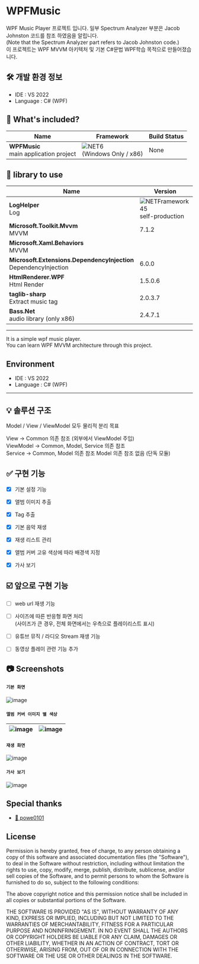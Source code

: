 # WPFMusic

WPF Music Player 프로젝트 입니다.
일부 Spectrum Analyzer 부분은 Jacob Johnston 코드를 참조 하였음을 알립니다.<br/>
(Note that the Spectrum Analyzer part refers to Jacob Johnston code.)<br/>
이 프로젝트는 WPF MVVM 아키텍처 및 기본 C#문법 WPF학습 목적으로 만들어졌습니다.

🛠️ 개발 환경 정보
-

- IDE : VS 2022
- Language : C# (WPF)


📁 What's included?
-

| Name| Framework | Build Status |
| --- | --- | --- | 
| **WPFMusic**<br />main application project | ![NET6](https://img.shields.io/badge/.NET-6.0-red)<br/>(Windows Only / x86) | None


📕 library to use
-

| Name | Version |
| --- | --- |
| **LogHelper**<br/>Log | ![NETFramework45](https://img.shields.io/badge/.NET%20Framework-4.5-orange)<br/>self-production
| **Microsoft.Toolkit.Mvvm**<br/>MVVM | 7.1.2 |
| **Microsoft.Xaml.Behaviors**<br/>MVVM |  |
| **Microsoft.Extensions.DependencyInjection**<br />DependencyInjection | 6.0.0 |
| **HtmlRenderer.WPF**<br />Html Render | 1.5.0.6 |
| **taglib-sharp**<br />Extract music tag | 2.0.3.7 |
| **Bass.Net**<br />audio library (only x86) | 2.4.7.1 |


***

It is a simple wpf music player.<br/>
You can learn WPF MVVM architecture through this project.

Environment
-

- IDE : VS 2022
- Language : C# (WPF)

***



💡 솔루션 구조
-

Model / View / ViewModel 모두 물리적 분리 목표


View -> Common 의존 참조 (외부에서 ViewModel 주입)<br/>
ViewModel -> Common, Model, Service 의존 참조<br/>
Service -> Common, Model 의존 참조
Model 의존 참조 없음 (단독 모듈)


✅ 구현 기능
-

- [x] 기본 설정 기능
- [x] 앨범 이미지 추출
- [x] Tag 추출
- [x] 기본 음악 재생
- [x] 재생 리스트 관리
- [x] 앨범 커버 고유 색상에 따라 배경색 지정
- [x] 가사 보기


☑️ 앞으로 구현 기능
-

- [ ] web url 재생 기능
- [ ] 사이즈에 따른 반응형 화면 처리<br/>(사이즈가 큰 경우, 전체 화면에서는 우측으로 플레이리스트 표시)
- [ ] 유튜브 뮤직 / 라디오 Stream 재생 기능
- [ ] 동영상 플레이 관련 기능 추가


📷 Screenshots
-

#### `기본 화면`
![image](https://user-images.githubusercontent.com/13028129/170911190-898f412f-8e41-469a-93bd-b8bbb55f4df7.png)


#### `앨범 커버 이미지 별 색상`
| ![image](https://user-images.githubusercontent.com/13028129/170911322-23f02d47-578d-4a0e-b0b5-ee067170e0a9.png) | ![image](https://user-images.githubusercontent.com/13028129/170911334-2f90a9bc-8c18-4433-9676-a7836b8f1ee0.png) |
| --- | --- |


#### `재생 화면`
![image](https://user-images.githubusercontent.com/13028129/170911391-610d5899-46c8-4b22-9723-86bf83347e44.png)


#### `가사 보기`
![image](https://user-images.githubusercontent.com/13028129/170911399-355bb019-867f-4b2d-bd87-8bd54d4a982d.png)


Special thanks
-

- [🔗 powe0101](https://github.com/powe0101)


License
-

Permission is hereby granted, free of charge, to any person obtaining a 
copy of this software and associated documentation files (the "Software"), 
to deal in the Software without restriction, including without limitation 
the rights to use, copy, modify, merge, publish, distribute, sublicense, 
and/or sell copies of the Software, and to permit persons to whom the 
Software is furnished to do so, subject to the following conditions: 

The above copyright notice and this permission notice shall be included in 
all copies or substantial portions of the Software. 

THE SOFTWARE IS PROVIDED "AS IS", WITHOUT WARRANTY OF ANY KIND, EXPRESS OR 
IMPLIED, INCLUDING BUT NOT LIMITED TO THE WARRANTIES OF MERCHANTABILITY, 
FITNESS FOR A PARTICULAR PURPOSE AND NONINFRINGEMENT.  IN NO EVENT SHALL 
THE AUTHORS OR COPYRIGHT HOLDERS BE LIABLE FOR ANY CLAIM, DAMAGES OR OTHER 
LIABILITY, WHETHER IN AN ACTION OF CONTRACT, TORT OR OTHERWISE, ARISING 
FROM, OUT OF OR IN CONNECTION WITH THE SOFTWARE OR THE USE OR OTHER 
DEALINGS IN THE SOFTWARE. 
